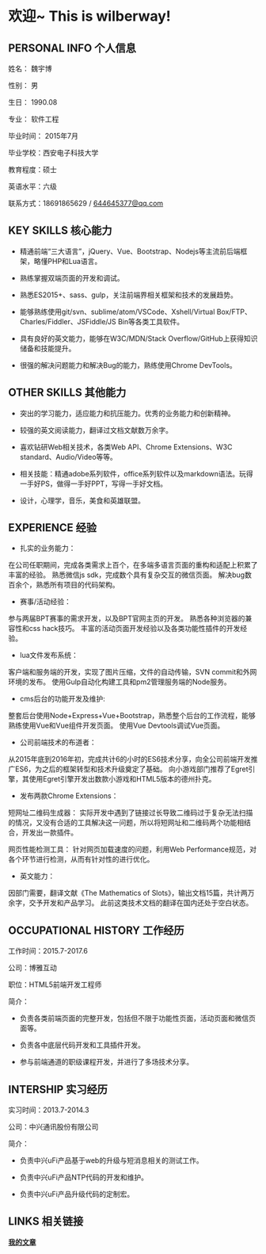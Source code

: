 
# 欢迎~ This is wilberway!

## PERSONAL INFO 个人信息 

姓名： 魏宇博

性别： 男

生日： 1990.08

专业： 软件工程

毕业时间： 2015年7月

毕业学校：西安电子科技大学

教育程度：硕士

英语水平：六级   

联系方式：18691865629 / 644645377@qq.com

## KEY SKILLS  核心能力

*  精通前端“三大语言”，jQuery、Vue、Bootstrap、Nodejs等主流前后端框架，略懂PHP和Lua语言。

* 熟练掌握双端页面的开发和调试。

* 熟悉ES2015+、sass、gulp，关注前端界相关框架和技术的发展趋势。

* 能够熟练使用git/svn、sublime/atom/VSCode、Xshell/Virtual Box/FTP、Charles/Fiddler、JSFiddle/JS Bin等各类工具软件。

* 具有良好的英文能力，能够在W3C/MDN/Stack Overflow/GitHub上获得知识储备和技能提升。

* 很强的解决问题能力和解决Bug的能力，熟练使用Chrome DevTools。

## OTHER SKILLS 其他能力

* 突出的学习能力，适应能力和抗压能力。优秀的业务能力和创新精神。

* 较强的英文阅读能力，翻译过文档文献数万余字。

* 喜欢钻研Web相关技术，各类Web API、Chrome Extensions、W3C standard、Audio/Video等等。

* 相关技能：精通adobe系列软件，office系列软件以及markdown语法。玩得一手好PS，做得一手好PPT，写得一手好文档。

* 设计，心理学，音乐，美食和英雄联盟。

## EXPERIENCE 经验

* 扎实的业务能力：

在公司任职期间，完成各类需求上百个，在多端多语言页面的重构和适配上积累了丰富的经验。
熟悉微信js sdk，完成数个具有复杂交互的微信页面。
解决bug数百余个，熟悉所有项目的代码架构。

* 赛事/活动经验：

参与两届BPT赛事的需求开发，以及BPT官网主页的开发。
熟悉各种浏览器的兼容性和css hack技巧。
丰富的活动页面开发经验以及各类功能性插件的开发经验。

* lua文件发布系统：

客户端和服务端的开发，实现了图片压缩，文件的自动传输，SVN commit和外网环境的发布。
使用Gulp自动化构建工具和pm2管理服务端的Node服务。

* cms后台的功能开发及维护:

整套后台使用Node+Express+Vue+Bootstrap，熟悉整个后台的工作流程，能够熟练使用Vue和Vue组件开发页面。
使用Vue Devtools调试Vue页面。

* 公司前端技术的布道者：

从2015年底到2016年初，完成共计6的小时的ES6技术分享，向全公司前端开发推广ES6，为之后的框架转型和技术升级奠定了基础。
向小游戏部门推荐了Egret引擎，其使用Egret引擎开发出数款小游戏和HTML5版本的德州扑克。

* 发布两款Chrome Extensions：

短网址二维码生成器：
实际开发中遇到了链接过长导致二维码过于复杂无法扫描的情况，又没有合适的工具解决这一问题，所以将短网址和二维码两个功能相结合，开发出一款插件。

网页性能检测工具：
针对网页加载速度的问题，利用Web Performance规范，对各个环节进行检测，从而有针对性的进行优化。

* 英文能力：

因部门需要，翻译文献《The Mathematics of Slots》，输出文档15篇，共计两万余字，交予开发和产品学习。
此前这类技术文档的翻译在国内还处于空白状态。

## OCCUPATIONAL HISTORY 工作经历

工作时间：2015.7-2017.6

公司：博雅互动

职位：HTML5前端开发工程师

简介：

* 负责各类前端页面的完整开发，包括但不限于功能性页面，活动页面和微信页面等。

* 负责各中底层代码开发和工具插件开发。

* 参与前端通道的职级课程开发，并进行了多场技术分享。


## INTERSHIP 实习经历

实习时间：2013.7-2014.3 

公司：中兴通讯股份有限公司 

简介：

* 负责中兴uFi产品基于web的升级与短消息相关的测试工作。

* 负责中兴uFi产品NTP代码的开发和维护。 

* 负责中兴uFi产品升级代码的定制宏。 

## LINKS 相关链接

[**我的文章**](/article/)